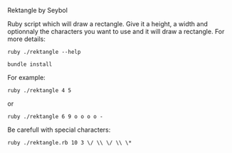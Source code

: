 Rektangle by Seybol

Ruby script which will draw a rectangle.
Give it a height, a width and optionnaly the characters you want to use and it will draw a rectangle.
For more details:

```shell script
ruby ./rektangle --help
```

```shell script
bundle install
```

For example:
```shell script
ruby ./rektangle 4 5
```
or
```shell script
ruby ./rektangle 6 9 o o o o -
```
Be carefull with special characters:
```shell script
ruby ./rektangle.rb 10 3 \/ \\ \/ \\ \*
```
